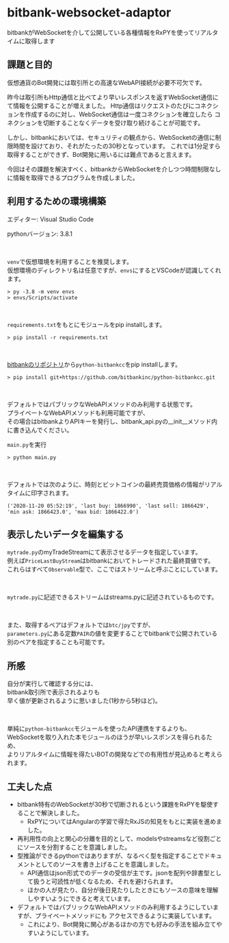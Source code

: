 # bitbank-websocket-adaptor

bitbankがWebSocketを介して公開している各種情報をRxPYを使ってリアルタイムに取得します

## 課題と目的

仮想通貨のBot開発には取引所との高速なWebAPI接続が必要不可欠です。

昨今は取引所もHttp通信と比べてより早いレスポンスを返すWebSocket通信にて情報を公開することが増えました。
Http通信はリクエストのたびにコネクションを作成するのに対し、WebSocket通信は一度コネクションを確立したら
コネクションを切断することなくデータを受け取り続けることが可能です。

しかし、bitbankにおいては、セキュリティの観点から、WebSocketの通信に制限時間を設けており、それがたったの30秒となっています。
これでは1分足すら取得することができず、Bot開発に用いるには難点であると言えます。

今回はその課題を解決すべく、bitbankからWebSocketを介しつつ時間制限なしに情報を取得できるプログラムを作成しました。

## 利用するための環境構築

エディター: Visual Studio Code

pythonバージョン: 3.8.1

<br/>

`venv`で仮想環境を利用することを推奨します。<br/>
仮想環境のディレクトリ名は任意ですが、`envs`にするとVSCodeが認識してくれます。

```
> py -3.8 -m venv envs
> envs/Scripts/activate
```

<br/>

`requirements.txt`をもとにモジュールをpip installします。

```
> pip install -r requirements.txt
```

<br/>

[bitbankのリポジトリ](https://github.com/bitbankinc/python-bitbankcc)から`python-bitbankcc`をpip installします。

```
> pip install git+https://github.com/bitbankinc/python-bitbankcc.git
```

<br/>

デフォルトではパブリックなWebAPIメソッドのみ利用する状態です。<br/>
プライベートなWebAPIメソッドも利用可能ですが、<br/>
その場合はbitbankよりAPIキーを発行し、bitbank_api.pyの__init__メソッド内に書き込んでください。

`main.py`を実行

```
> python main.py
```

<br/>

デフォルトでは次のように、時刻とビットコインの最終売買価格の情報がリアルタイムに印字されます。

```
('2020-11-20 05:52:19', 'last buy: 1866990', 'last sell: 1866429', 'min ask: 1866423.0', 'max bid: 1866422.0')
```

## 表示したいデータを編集する

`mytrade.py`のmyTradeStreamにて表示させるデータを指定しています。<br/>
例えば`PriceLastBuyStream`はbitbankにおいてトレードされた最終買値です。<br/>
これらはすべて`Observable`型で、ここではストリームと呼ぶことにしています。

<br/>

`mytrade.py`に記述できるストリームはstreams.pyに記述されているものです。

<br/>

また、取得するペアはデフォルトでは`btc/jpy`ですが、<br/>
`parameters.py`にある定数`PAIR`の値を変更することでbitbankで公開されている別のペアを指定することも可能です。

## 所感

自分が実行して確認する分には、<br/>
bitbank取引所で表示されるよりも<br/>
早く値が更新されるように思いました(1秒から5秒ほど)。

<br/>

単純に`python-bitbankcc`モジュールを使ったAPI連携をするよりも、<br/>
WebSocketを取り入れた本モジュールのほうが早いレスポンスを得られるため、<br/>
よりリアルタイムに情報を得たいBOTの開発などでの有用性が見込めると考えられます。

## 工夫した点

- bitbank特有のWebSocketが30秒で切断されるという課題をRxPYを駆使することで解決しました。
  - RxPYについてはAngularの学習で得たRxJSの知見をもとに実装を進めました。
- 再利用性の向上と関心の分離を目的として、modelsやstreamsなど役割ごとにソースを分割することを意識しました。
- 型推論ができるpythonではありますが、なるべく型を指定することでドキュメントとしてのソースを書き上げることを意識しました。
  - API通信はjson形式でのデータの受信が主です。jsonを配列や辞書型として扱うと可読性が低くなるため、それを避けられます。
  - ほかの人が見たり、自分が後日見たりしたときにもソースの意味を理解しやすいようにできると考えています。
- デフォルトではパブリックなWebAPIメソッドのみ利用するようにしていますが、プライベートメソッドにも
アクセスできるように実装しています。
  - これにより、Bot開発に関心があるほかの方でも好みの手法を組み立てやすいようにしています。
